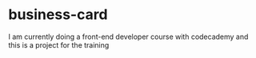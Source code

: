 # business-card
I am currently doing a front-end developer course with codecademy and this is a project for the training 
